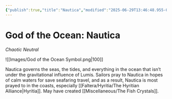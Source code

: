```yaml
---
{"publish":true,"title":"Nautica","modified":"2025-06-29T13:46:48.955-07:00","cssclasses":""}
---
```




# God of the Ocean: Nautica
*Chaotic Neutral*

![[Images/God of the Ocean Symbol.png|100]]

Nautica governs the seas, the tides, and everything in the ocean that isn’t under the gravitational influence of Lumis.
Sailors pray to Nautica in hopes of calm waters for save seafaring travel, and as a result, Nautica is most prayed to in the coasts, especially [[Faltera/Hyritia/The Hyritian Alliance\|Hyritia]]. May have created [[Miscellaneous/The Fish Crystals]]. 